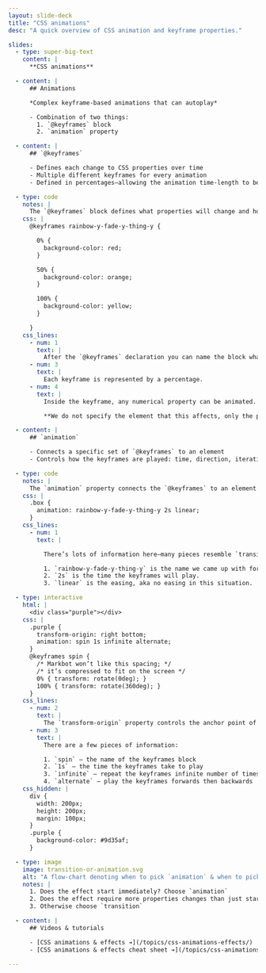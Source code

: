```yaml
---
layout: slide-deck
title: "CSS animations"
desc: "A quick overview of CSS animation and keyframe properties."

slides:
  - type: super-big-text
    content: |
      **CSS animations**

  - content: |
      ## Animations

      *Complex keyframe-based animations that can autoplay*

      - Combination of two things:
        1. `@keyframes` block
        2. `animation` property

  - content: |
      ## `@keyframes`

      - Defines each change to CSS properties over time
      - Multiple different keyframes for every animation
      - Defined in percentages—allowing the animation time-length to be variable

  - type: code
    notes: |
      The `@keyframes` block defines what properties will change and how they’ll change but does not specify which element to affect.
    css: |
      @keyframes rainbow-y-fade-y-thing-y {

        0% {
          background-color: red;
        }

        50% {
          background-color: orange;
        }

        100% {
          background-color: yellow;
        }

      }
    css_lines:
      - num: 1
        text: |
          After the `@keyframes` declaration you can name the block whatever you want.
      - num: 3
        text: |
          Each keyframe is represented by a percentage.
      - num: 4
        text: |
          Inside the keyframe, any numerical property can be animated.

          **We do not specify the element that this affects, only the property that changes.**

  - content: |
      ## `animation`

      - Connects a specific set of `@keyframes` to an element
      - Controls how the keyframes are played: time, direction, iterations, etc.

  - type: code
    notes: |
      The `animation` property connects the `@keyframes` to an element.
    css: |
      .box {
        animation: rainbow-y-fade-y-thing-y 2s linear;
      }
    css_lines:
      - num: 1
        text: |

          There’s lots of information here—many pieces resemble `transition`

          1. `rainbow-y-fade-y-thing-y` is the name we came up with for the `@keyframes` block.
          2. `2s` is the time the keyframes will play.
          3. `linear` is the easing, aka no easing in this situation.

  - type: interactive
    html: |
      <div class="purple"></div>
    css: |
      .purple {
        transform-origin: right bottom;
        animation: spin 1s infinite alternate;
      }
      @keyframes spin {
        /* Markbot won’t like this spacing; */
        /* it’s compressed to fit on the screen */
        0% { transform: rotate(0deg); }
        100% { transform: rotate(360deg); }
      }
    css_lines:
      - num: 2
        text: |
          The `transform-origin` property controls the anchor point of a `transform`
      - num: 3
        text: |
          There are a few pieces of information:

          1. `spin` — the name of the keyframes block
          2. `1s` — the time the keyframes take to play
          3. `infinite` — repeat the keyframes infinite number of times
          4. `alternate` — play the keyframes forwards then backwards
    css_hidden: |
      div {
        width: 200px;
        height: 200px;
        margin: 100px;
      }
      .purple {
        background-color: #9d35af;
      }

  - type: image
    image: transition-or-animation.svg
    alt: "A flow-chart denoting when to pick `animation` & when to pick `transition`"
    notes: |
      1. Does the effect start immediately? Choose `animation`
      2. Does the effect require more properties changes than just start & end? Choose `animation`
      3. Otherwise choose `transition`

  - content: |
      ## Videos & tutorials

      - [CSS animations & effects ➔](/topics/css-animations-effects/)
      - [CSS animations & effects cheat sheet ➔](/topics/css-animations-effects-cheat-sheet/)

---
```

